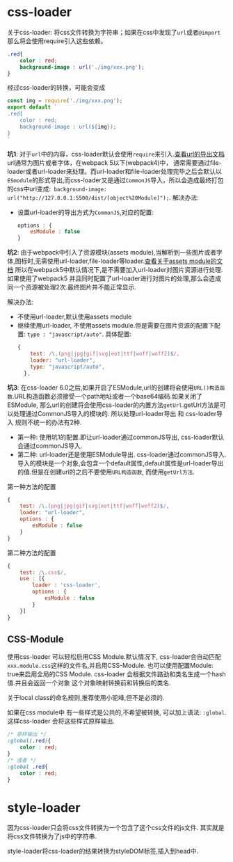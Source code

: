 # css-loader
关于css-loader: 将css文件转换为字符串；如果在css中发现了`url`或者`@import`那么将会使用require引入这些依赖。
```css
.red{
    color : red;
    background-image : url('./img/xxx.png');
}
```

经过css-loader的转换，可能会变成

```js
const img = require('./img/xxx.png');
export default `
.red{
    color : red;
    background-image : url(${img});
}
`
```
**坑1**:
对于`url`中的内容，css-loader默认会使用`require`来引入.[查看url的导出文档](https://www.npmjs.com/package/css-loader#url)
url通常为图片或者字体，在webpack 5以下(webpack4)中， 通常需要通过file-loader或者url-loader来处理。而url-loader和file-loader处理完毕之后会默认以`ESmodule`的形式导出,而css-loader又是通过`CommonJS`导入，所以会造成最终打包的css中url变成:` background-image: url("http://127.0.0.1:5500/dist/[object%20Module]");`.
解决办法:
* 设置url-loader的导出方式为`CommonJS`,对应的配置:
    ```js
    options : {
        esModule : false
    }
    ```
**坑2**:
由于webpack中引入了资源模块(assets module),当解析到一些图片或者字体,图标时,无需使用url-loader,file-loader等loader.[查看关于assets module的文档](https://webpack.docschina.org/guides/asset-modules/)
所以在webpack5中默认情况下,是不需要加入url-loader对图片资源进行处理.
如果使用了webpack5 并且同时配置了url-loader进行对图片的处理,那么会造成同一个资源被处理2次.最终图片并不能正常显示.

解决办法: 
* 不使用url-loader,默认使用assets module
* 继续使用url-loader, 不使用assets module.但是需要在图片资源的配置下配置: `type : "javascript/auto"`.
  具体配置:
    ```js
    {
        test: /\.(png|jpg|gif|svg|eot|ttf|woff|woff2)$/,
        loader: "url-loader",
        type: "javascript/auto",
      },
    ```

**坑3**:
在css-loader 6.0之后,如果开启了ESModule,url的创建将会使用`URL()构造函数`.URL构造函数必须接受一个path地址或者一个base64编码.如果关闭了ESModule, 那么url的创建将会使用css-loader的内置方法`getUrl`.getUrl方法是可以处理通过CommonJS导入的模块的.
所以处理url-loader导出 和 css-loader导入 规则不统一的办法有2种.
* 第一种: 使用坑1的配置.即让url-loader通过commonJS导出, css-loader默认会通过commonJS导入.
* 第二种: url-loader还是使用ESModule导出. css-loader通过commonJS导入.导入的模块是一个对象,会包含一个default属性,default属性是url-loader导出的值.但是在创建url的之后不要使用`URL构造函数`, 而使用`getUrl方法`.

第一种方法的配置
```js
{
    test: /\.(png|jpg|gif|svg|eot|ttf|woff|woff2)$/,
    loader: "url-loader",
    options : {
        esModule : false
    }
}
```
第二种方法的配置
```js
{
    test: /\.css$/,
    use : [{
        loader : 'css-loader',
        options : {
            esModule : false
        }     
    }]
}
```


## CSS-Module
使用css-loader 可以轻松启用CSS Module.默认情况下, css-loader会自动匹配`xxx.module.css`这样的文件名,并启用CSS-Module.
也可以使用配置Module: true来启用全局的CSS Module.
css-loader 会根据文件路劲和类名生成一个hash值.并且会返回一个对象
这个对象映射转换前和转换后的类名.

关于local class的命名规则,推荐使用小驼峰,但不是必须的.

如果在css module中 有一些样式是公共的,不希望被转换, 可以加上语法:
`:global`.这样css-loader 会将这些样式原样输出.


```css
/* 原样输出 */
:global(.red){
    color : red;
}
/* 或者 */
:global .red{
    color : red;
}
```

# style-loader

因为css-loader只会将css文件转换为一个包含了这个css文件的js文件.
其实就是将css文件转换为了js中的字符串.

style-loader将css-loader的结果转换为styleDOM标签,插入到head中.
